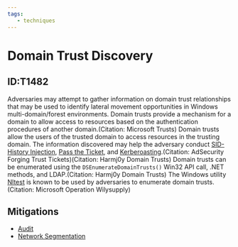 ```yaml
---
tags:
   - techniques
---
```

# Domain Trust Discovery
## ID:T1482
Adversaries may attempt to gather information on domain trust relationships that may be used to identify lateral movement opportunities in Windows multi-domain/forest environments. Domain trusts provide a mechanism for a domain to allow access to resources based on the authentication procedures of another domain.(Citation: Microsoft Trusts) Domain trusts allow the users of the trusted domain to access resources in the trusting domain. The information discovered may help the adversary conduct [SID-History Injection](/mitre/techniques/T1134/005), [Pass the Ticket](/mitre/techniques/T1550/003), and [Kerberoasting](/mitre/techniques/T1558/003).(Citation: AdSecurity Forging Trust Tickets)(Citation: Harmj0y Domain Trusts) Domain trusts can be enumerated using the `DSEnumerateDomainTrusts()` Win32 API call, .NET methods, and LDAP.(Citation: Harmj0y Domain Trusts) The Windows utility [Nltest](/mitre/software/S0359) is known to be used by adversaries to enumerate domain trusts.(Citation: Microsoft Operation Wilysupply)
## Mitigations
* [Audit](mitigations/M1047)
* [Network Segmentation](mitigations/M1030)
